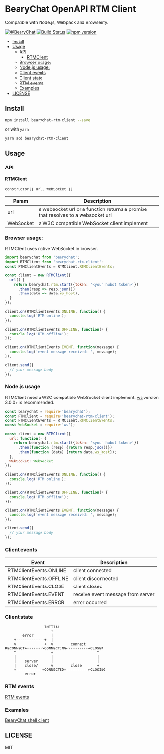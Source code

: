# BearyChat OpenAPI RTM Client

Compatible with Node.js, Webpack and Browserify.

[![@BearyChat](http://openapi.beary.chat/badge.svg)](http://openapi.beary.chat/join)
[![Build Status](https://travis-ci.org/bearyinnovative/bearychat.js.svg)](https://travis-ci.org/bearyinnovative/bearychat-rtm-client)
[![npm version](https://badge.fury.io/js/bearychat-rtm-client.svg)](https://npmjs.com/package/bearychat-rtm-client)

<!-- toc -->

- [Install](#install)
- [Usage](#usage)
  * [API](#api)
    + [RTMClient](#rtmclient)
  * [Browser usage:](#browser-usage)
  * [Node.js usage:](#nodejs-usage)
  * [Client events](#client-events)
  * [Client state](#client-state)
  * [RTM events](#rtm-events)
  * [Examples](#examples)
- [LICENSE](#license)

<!-- tocstop -->

## Install

```bash
npm install bearychat-rtm-client --save
```

or with `yarn`
```bash
yarn add bearychat-rtm-client
```

## Usage

### API

#### RTMClient
`constructor({ url, WebSocket })`

| Param | Description |
| ---- | ---- |
| url | a websocket url or a function returns a promise that resolves to a websocket url |
| WebSocket | a W3C compatible WebSocket client implement |

### Browser usage:

RTMClient uses native WebSocket in browser.

```javascript
import bearychat from 'bearychat';
import RTMClient from 'bearychat-rtm-client';
const RTMClientEvents = RTMClient.RTMClientEvents;

const client = new RTMClient({
  url() {
    return bearychat.rtm.start({token: '<your hubot token>'})
      .then(resp => resp.json())
      .then(data => data.ws_host);
  }
});

client.on(RTMClientEvents.ONLINE, function() {
  console.log('RTM online');
});

client.on(RTMClientEvents.OFFLINE, function() {
  console.log('RTM offline');
});

client.on(RTMClientEvents.EVENT, function(message) {
  console.log('event message received: ', message);
});

client.send({
  // your message body
});

```

### Node.js usage:

RTMClient need a W3C compatible WebSocket client implement. [ws](https://github.com/websockets/ws) version 3.0.0+ is recommended.

```javascript
const bearychat = require('bearychat');
const RTMClient = require('bearychat-rtm-client');
const RTMClientEvents = RTMClient.RTMClientEvents;
const WebSocket = require('ws');

const client = new RTMClient({
  url: function() {
    return bearychat.rtm.start({token: '<your hubot token>'})
      .then(function (resp) {return resp.json()})
      .then(function (data) {return data.ws_host});
  },
  WebSocket: WebSocket
});

client.on(RTMClientEvents.ONLINE, function() {
  console.log('RTM online');
});

client.on(RTMClientEvents.OFFLINE, function() {
  console.log('RTM offline');
});

client.on(RTMClientEvents.EVENT, function(message) {
  console.log('event message received: ', message);
});

client.send({
  // your message body
});

```

### Client events

| Event | Description |
| ----- | ----------- |
| RTMClientEvents.ONLINE| client connected |
| RTMClientEvents.OFFLINE | client disconnected |
| RTMClientEvents.CLOSE | client closed |
| RTMClientEvents.EVENT | receive event message from server |
| RTMClientEvents.ERROR | error occurred |

### Client state

```
                  INITIAL
                     +
        error        |
    +-------------+  |
    v             +  v        connect
RECONNECT+------->CONNECTING<---------+CLOSED
    ^                +                    ^
    |                |                    |
    |    server      |                    |
    |    close/      v        close       +
    +------------+CONNECTED+---------->CLOSING
         error
```

### RTM events

[RTM events](https://github.com/bearyinnovative/OpenAPI/blob/master/rtm/event.md)

### Examples

[BearyChat shell client](https://github.com/kenan2002/bcshell)

## LICENSE

MIT